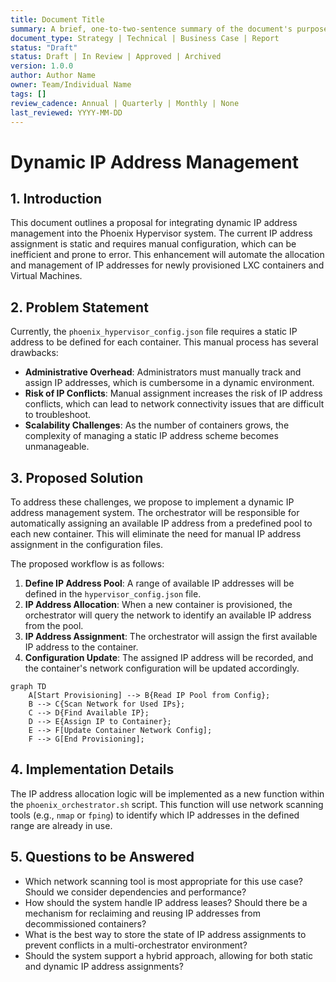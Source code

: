 ```yaml
---
title: Document Title
summary: A brief, one-to-two-sentence summary of the document's purpose and content.
document_type: Strategy | Technical | Business Case | Report
status: "Draft"
status: Draft | In Review | Approved | Archived
version: 1.0.0
author: Author Name
owner: Team/Individual Name
tags: []
review_cadence: Annual | Quarterly | Monthly | None
last_reviewed: YYYY-MM-DD
---
```

# Dynamic IP Address Management

## 1. Introduction

This document outlines a proposal for integrating dynamic IP address management into the Phoenix Hypervisor system. The current IP address assignment is static and requires manual configuration, which can be inefficient and prone to error. This enhancement will automate the allocation and management of IP addresses for newly provisioned LXC containers and Virtual Machines.

## 2. Problem Statement

Currently, the `phoenix_hypervisor_config.json` file requires a static IP address to be defined for each container. This manual process has several drawbacks:

*   **Administrative Overhead**: Administrators must manually track and assign IP addresses, which is cumbersome in a dynamic environment.
*   **Risk of IP Conflicts**: Manual assignment increases the risk of IP address conflicts, which can lead to network connectivity issues that are difficult to troubleshoot.
*   **Scalability Challenges**: As the number of containers grows, the complexity of managing a static IP address scheme becomes unmanageable.

## 3. Proposed Solution

To address these challenges, we propose to implement a dynamic IP address management system. The orchestrator will be responsible for automatically assigning an available IP address from a predefined pool to each new container. This will eliminate the need for manual IP address assignment in the configuration files.

The proposed workflow is as follows:

1.  **Define IP Address Pool**: A range of available IP addresses will be defined in the `hypervisor_config.json` file.
2.  **IP Address Allocation**: When a new container is provisioned, the orchestrator will query the network to identify an available IP address from the pool.
3.  **IP Address Assignment**: The orchestrator will assign the first available IP address to the container.
4.  **Configuration Update**: The assigned IP address will be recorded, and the container's network configuration will be updated accordingly.

```mermaid
graph TD
    A[Start Provisioning] --> B{Read IP Pool from Config};
    B --> C{Scan Network for Used IPs};
    C --> D{Find Available IP};
    D --> E{Assign IP to Container};
    E --> F[Update Container Network Config];
    F --> G[End Provisioning];
```

## 4. Implementation Details

The IP address allocation logic will be implemented as a new function within the `phoenix_orchestrator.sh` script. This function will use network scanning tools (e.g., `nmap` or `fping`) to identify which IP addresses in the defined range are already in use.

## 5. Questions to be Answered

*   Which network scanning tool is most appropriate for this use case? Should we consider dependencies and performance?
*   How should the system handle IP address leases? Should there be a mechanism for reclaiming and reusing IP addresses from decommissioned containers?
*   What is the best way to store the state of IP address assignments to prevent conflicts in a multi-orchestrator environment?
*   Should the system support a hybrid approach, allowing for both static and dynamic IP address assignments?
